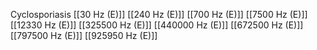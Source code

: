 Cyclosporiasis
[[30 Hz (E)]]
[[240 Hz (E)]]
[[700 Hz (E)]]
[[7500 Hz (E)]]
[[12330 Hz (E)]]
[[325500 Hz (E)]]
[[440000 Hz (E)]]
[[672500 Hz (E)]]
[[797500 Hz (E)]]
[[925950 Hz (E)]]